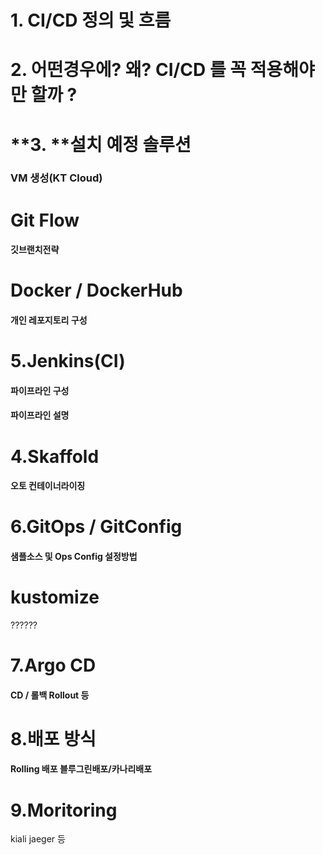 # **1. CI/CD 정의 및 흐름**

# **2. 어떤경우에? 왜? CI/CD 를 꼭 적용해야만 할까 ?**

# **3. **설치 예정 솔루션

### VM 생성(KT Cloud)

# Git Flow

#### 깃브랜치전략

# **Docker** / DockerHub

#### 개인 레포지토리 구성

# 5.Jenkins(CI)

#### 파이프라인 구성

#### 파이프라인 설명

# 4.Skaffold

#### 오토 컨테이너라이징

# 6.GitOps / GitConfig

#### 샘플소스 및 Ops Config 설정방법

# kustomize

??????

# 7.Argo CD

#### CD / 롤백 Rollout 등 

# 8.배포 방식

#### Rolling 배포 블루그린배포/카나리배포

# 9.Moritoring

kiali jaeger 등 
